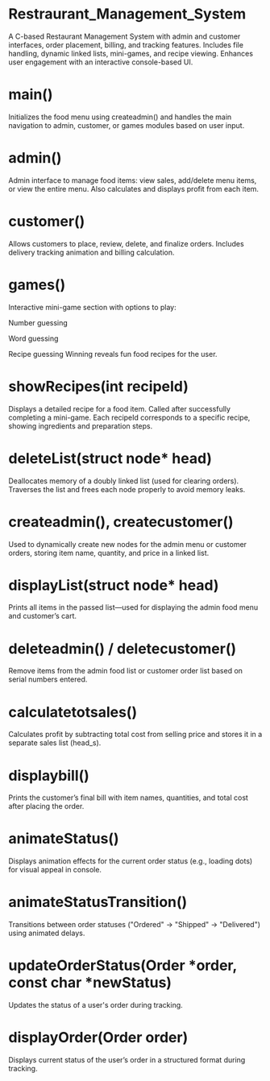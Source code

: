 # Restraurant_Management_System
A C-based Restaurant Management System with admin and customer interfaces, order placement, billing, and tracking features. Includes file handling, dynamic linked lists, mini-games, and recipe viewing. Enhances user engagement with an interactive console-based UI.



# main()
Initializes the food menu using createadmin() and handles the main navigation to admin, customer, or games modules based on user input.

# admin()
Admin interface to manage food items: view sales, add/delete menu items, or view the entire menu. Also calculates and displays profit from each item.

# customer()
Allows customers to place, review, delete, and finalize orders. Includes delivery tracking animation and billing calculation.

# games()
Interactive mini-game section with options to play:

Number guessing

Word guessing

Recipe guessing
Winning reveals fun food recipes for the user.

# showRecipes(int recipeId)
Displays a detailed recipe for a food item. Called after successfully completing a mini-game. Each recipeId corresponds to a specific recipe, showing ingredients and preparation steps.

# deleteList(struct node* head)
Deallocates memory of a doubly linked list (used for clearing orders). Traverses the list and frees each node properly to avoid memory leaks.

# createadmin(), createcustomer()
Used to dynamically create new nodes for the admin menu or customer orders, storing item name, quantity, and price in a linked list.

# displayList(struct node* head)
Prints all items in the passed list—used for displaying the admin food menu and customer’s cart.

# deleteadmin() / deletecustomer()
Remove items from the admin food list or customer order list based on serial numbers entered.

# calculatetotsales()
Calculates profit by subtracting total cost from selling price and stores it in a separate sales list (head_s).

# displaybill()
Prints the customer’s final bill with item names, quantities, and total cost after placing the order.

# animateStatus()
Displays animation effects for the current order status (e.g., loading dots) for visual appeal in console.

# animateStatusTransition()
Transitions between order statuses ("Ordered" → "Shipped" → "Delivered") using animated delays.

# updateOrderStatus(Order *order, const char *newStatus)
Updates the status of a user's order during tracking.

# displayOrder(Order order)
Displays current status of the user’s order in a structured format during tracking.
